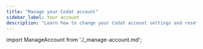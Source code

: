 ```yaml
---
title: "Manage your Codat account"
sidebar_label: Your account
description: "Learn how to change your Codat account settings and reset your password"
---
```

import ManageAccount from './_manage-account.md';

<ManageAccount />
